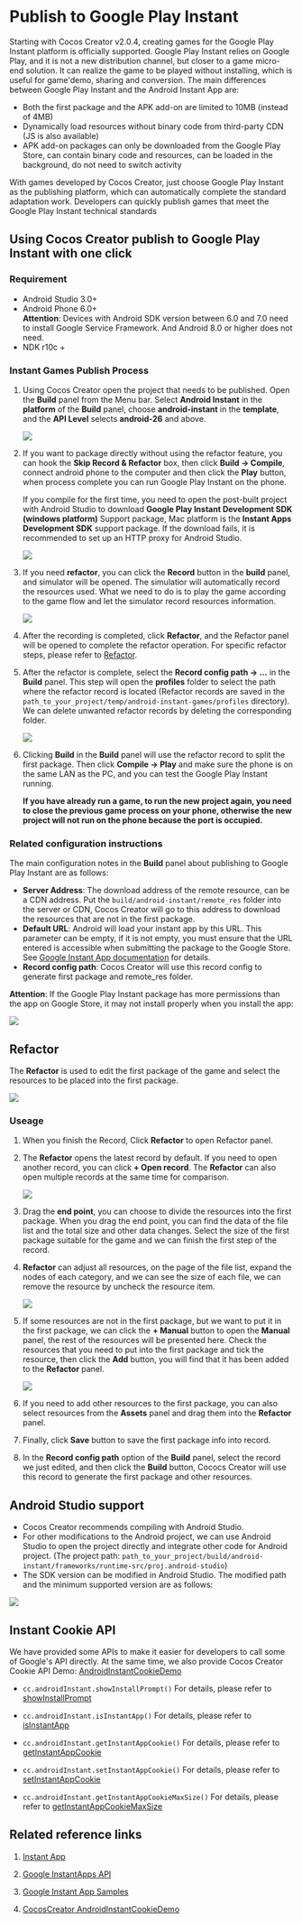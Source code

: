 # Publish to Google Play Instant

Starting with Cocos Creator v2.0.4, creating games for the Google Play Instant platform is officially supported. Google Play Instant relies on Google Play, and it is not a new distribution channel, but closer to a game micro-end solution. It can realize the game to be played without installing, which is useful for game'demo, sharing and conversion. The main differences between Google Play Instant and the Android Instant App are:

- Both the first package and the APK add-on are limited to 10MB (instead of 4MB)
- Dynamically load resources without binary code from third-party CDN (JS is also available)
- APK add-on packages can only be downloaded from the Google Play Store, can contain binary code and resources, can be loaded in the background, do not need to switch activity

With games developed by Cocos Creator, just choose Google Play Instant as the publishing platform, which can automatically complete the standard adaptation work. Developers can quickly publish games that meet the Google Play Instant technical standards

## Using Cocos Creator publish to Google Play Instant with one click

### Requirement

- Android Studio 3.0+
- Android Phone 6.0+<br>
**Attention**: Devices with Android SDK version between 6.0 and 7.0 need to install Google Service Framework. And Android 8.0 or higher does not need.
- NDK r10c +

### Instant Games Publish Process

1. Using Cocos Creator open the project that needs to be published. Open the **Build** panel from the Menu bar. Select **Android Instant** in the **platform** of the **Build** panel, choose **android-instant** in the **template**, and the **API Level** selects **android-26** and above.

    ![](publish-android-instant/builder.png)

2. If you want to package directly without using the refactor feature, you can hook the **Skip Record & Refactor** box, then click **Build -> Compile**, connect android phone to the computer and then click the **Play** button, when process complete you can run Google Play Instant on the phone.

    If you compile for the first time, you need to open the post-built project with Android Studio to download **Google Play Instant Development SDK (windows platform)** Support package, Mac platform is the **Instant Apps Development SDK** support package. If the download fails, it is recommended to set up an HTTP proxy for Android Studio.

    ![](publish-android-instant/studio_setting.png)

3. If you need **refactor**, you can click the **Record** button in the **build** panel, and simulator will be opened. The simulatior will automatically record the resources used. What we need to do is to play the game according to the game flow and let the simulator record resources information.

    ![](./publish-android-instant/record.png)

4. After the recording is completed, click **Refactor**, and the Refactor panel will be opened to complete the refactor operation. For specific refactor steps, please refer to [Refactor](publish-android-instant.html#refactor).

5. After the refactor is complete, select the **Record config path -> ...** in the **Build** panel. This step will open the **profiles** folder to select the path where the refactor record is located (Refactor records are saved in the `path_to_your_project/temp/android-instant-games/profiles` directory). We can delete unwanted refactor records by deleting the corresponding folder.

    ![](publish-android-instant/refactor_record.png)

6. Clicking **Build** in the **Build** panel will use the refactor record to split the first package. Then click **Compile -> Play** and make sure the phone is on the same LAN as the PC, and you can test the Google Play Instant running.

    **If you have already run a game, to run the new project again, you need to close the previous game process on your phone, otherwise the new project will not run on the phone because the port is occupied.**

### Related configuration instructions

The main configuration notes in the **Build** panel about publishing to Google Play Instant are as follows:
- **Server Address**: The download address of the remote resource, can be a CDN address. Put the `build/android-instant/remote_res` folder into the server or CDN, Cocos Creator will go to this address to download the resources that are not in the first package.
- **Default URL**: Android will load your instant app by this URL. This parameter can be empty, if it is not empty, you must ensure that the URL entered is accessible when submitting the package to the Google Store. See [Google Instant App documentation](https://developer.android.com/topic/google-play-instant/getting-started/first-instant-app) for details.
- **Record config path**: Cocos Creator will use this record config to generate first package and remote_res folder.

**Attention**: If the Google Play Instant package has more permissions than the app on Google Store, it may not install properly when you install the app:

![](publish-android-instant/installation_failed.png)

## Refactor

The **Refactor** is used to edit the first package of the game and select the resources to be placed into the first package.

![](publish-android-instant/refactor_desc.png)

### Useage

1. When you finish the Record, Click **Refactor** to open Refactor panel.

2. The **Refactor** opens the latest record by default. If you need to open another record, you can click **+ Open record**. The **Refactor** can also open multiple records at the same time for comparison.

    ![](publish-android-instant/refactor_multiple.png)

3. Drag the **end point**, you can choose to divide the resources into the first package. When you drag the end point, you can find the data of the file list and the total size and other data changes. Select the size of the first package suitable for the game and we can finish the first step of the record.

4. **Refactor** can adjust all resources, on the page of the file list, expand the nodes of each category, and we can see the size of each file, we can remove the resource by uncheck the resource item.

    ![](publish-android-instant/refactor_select.png)

5. If some resources are not in the first package, but we want to put it in the first package, we can click the **+ Manual** button to open the **Manual** panel, the rest of the resources will be presented here. Check the resources that you need to put into the first package and tick the resource, then click the **Add** button, you will find that it has been added to the **Refactor** panel.

    ![](publish-android-instant/refactor_manual.png)

6. If you need to add other resources to the first package, you can also select resources from the **Assets** panel and drag them into the **Refactor** panel.

7. Finally, click **Save** button to save the first package info into record.

8. In the **Record config path** option of the **Build** panel, select the record we just edited, and then click the **Build** button, Cococs Creator will use this record to generate the first package and other resources.

## Android Studio support

- Cocos Creator recommends compiling with Android Studio.
- For other modifications to the Android project, we can use Android Studio to open the project directly and integrate other code for Android project. (The project path: `path_to_your_project/build/android-instant/frameworks/runtime-src/proj.android-studio`)
- The SDK version can be modified in Android Studio. The modified path and the minimum supported version are as follows:

![](publish-android-instant/sdk_version.png)

## Instant Cookie API

We have provided some APIs to make it easier for developers to call some of Google's API directly. At the same time, we also provide Cocos Creator Cookie API Demo: [AndroidInstantCookieDemo](https://github.com/wuzhiming/AndroidInstantCookieDemo)

- `cc.androidInstant.showInstallPrompt()` For details, please refer to <a href="https://developers.google.com/android/reference/com/google/android/gms/instantapps/InstantApps.html#showInstallPrompt(android.app.Activity,%20android.content.Intent,%20int,%20java.lang.String)">showInstallPrompt</a>

- `cc.androidInstant.isInstantApp()` For details, please refer to [isInstantApp](https://developers.google.com/android/reference/com/google/android/gms/instantapps/PackageManagerCompat#isInstantApp%28%29)

- `cc.androidInstant.getInstantAppCookie()` For details, please refer to [getInstantAppCookie](https://developers.google.com/android/reference/com/google/android/gms/instantapps/PackageManagerCompat.html#getInstantAppCookie%28%29)

- `cc.androidInstant.setInstantAppCookie()` For details, please refer to [setInstantAppCookie](https://developers.google.com/android/reference/com/google/android/gms/instantapps/PackageManagerCompat.html#setInstantAppCookie%28byte%5B%5D%29)

- `cc.androidInstant.getInstantAppCookieMaxSize()` For details, please refer to [getInstantAppCookieMaxSize](https://developers.google.com/android/reference/com/google/android/gms/instantapps/PackageManagerCompat.html#getInstantAppCookieMaxSize%28%29)

## Related reference links

1. [Instant App](https://developer.android.com/topic/google-play-instant/getting-started/first-instant-app)

2. [Google InstantApps API](https://developers.google.com/android/reference/com/google/android/gms/instantapps/InstantApps)

3. [Google Instant App Samples](https://github.com/googlesamples/android-instant-apps)

4. [CocosCreator AndroidInstantCookieDemo](https://github.com/wuzhiming/AndroidInstantCookieDemo)
